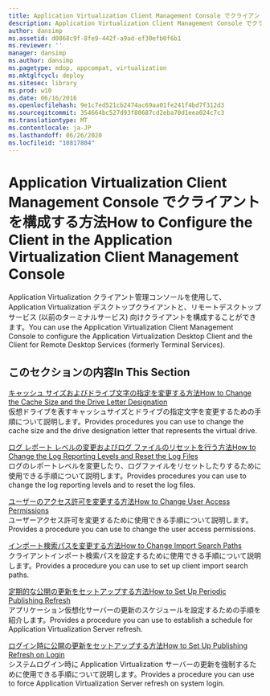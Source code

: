 ```yaml
---
title: Application Virtualization Client Management Console でクライアントを構成する方法
description: Application Virtualization Client Management Console でクライアントを構成する方法
author: dansimp
ms.assetid: d0868c9f-8fe9-442f-a9ad-ef30efb0f6b1
ms.reviewer: ''
manager: dansimp
ms.author: dansimp
ms.pagetype: mdop, appcompat, virtualization
ms.mktglfcycl: deploy
ms.sitesec: library
ms.prod: w10
ms.date: 06/16/2016
ms.openlocfilehash: 9e1c7ed521cb2474ac69aa01fe241f4bd7f312d3
ms.sourcegitcommit: 354664bc527d93f80687cd2eba70d1eea024c7c3
ms.translationtype: MT
ms.contentlocale: ja-JP
ms.lasthandoff: 06/26/2020
ms.locfileid: "10817804"
---
```

# <span data-ttu-id="89b27-103">Application Virtualization Client Management Console でクライアントを構成する方法</span><span class="sxs-lookup"><span data-stu-id="89b27-103">How to Configure the Client in the Application Virtualization Client Management Console</span></span>


<span data-ttu-id="89b27-104">Application Virtualization クライアント管理コンソールを使用して、Application Virtualization デスクトップクライアントと、リモートデスクトップサービス (以前のターミナルサービス) 向けクライアントを構成することができます。</span><span class="sxs-lookup"><span data-stu-id="89b27-104">You can use the Application Virtualization Client Management Console to configure the Application Virtualization Desktop Client and the Client for Remote Desktop Services (formerly Terminal Services).</span></span>

## <span data-ttu-id="89b27-105">このセクションの内容</span><span class="sxs-lookup"><span data-stu-id="89b27-105">In This Section</span></span>


<a href="" id="how-to-change-the-cache-size-and-the-drive-letter-designation"></a>[<span data-ttu-id="89b27-106">キャッシュ サイズおよびドライブ文字の指定を変更する方法</span><span class="sxs-lookup"><span data-stu-id="89b27-106">How to Change the Cache Size and the Drive Letter Designation</span></span>](how-to-change-the-cache-size-and-the-drive-letter-designation.md)  
<span data-ttu-id="89b27-107">仮想ドライブを表すキャッシュサイズとドライブの指定文字を変更するための手順について説明します。</span><span class="sxs-lookup"><span data-stu-id="89b27-107">Provides procedures you can use to change the cache size and the drive designation letter that represents the virtual drive.</span></span>

<a href="" id="how-to-change-the-log-reporting-levels-and-reset-the-log-files"></a>[<span data-ttu-id="89b27-108">ログ レポート レベルの変更およびログ ファイルのリセットを行う方法</span><span class="sxs-lookup"><span data-stu-id="89b27-108">How to Change the Log Reporting Levels and Reset the Log Files</span></span>](how-to-change-the-log-reporting-levels-and-reset-the-log-files.md)  
<span data-ttu-id="89b27-109">ログのレポートレベルを変更したり、ログファイルをリセットしたりするために使用できる手順について説明します。</span><span class="sxs-lookup"><span data-stu-id="89b27-109">Provides procedures you can use to change the log reporting levels and to reset the log files.</span></span>

<a href="" id="how-to-change-user-access-permissions"></a>[<span data-ttu-id="89b27-110">ユーザーのアクセス許可を変更する方法</span><span class="sxs-lookup"><span data-stu-id="89b27-110">How to Change User Access Permissions</span></span>](how-to-change-user-access-permissions.md)  
<span data-ttu-id="89b27-111">ユーザーアクセス許可を変更するために使用できる手順について説明します。</span><span class="sxs-lookup"><span data-stu-id="89b27-111">Provides a procedure you can use to change the user access permissions.</span></span>

<a href="" id="how-to-change-import-search-paths"></a>[<span data-ttu-id="89b27-112">インポート検索パスを変更する方法</span><span class="sxs-lookup"><span data-stu-id="89b27-112">How to Change Import Search Paths</span></span>](how-to-change-import-search-paths.md)  
<span data-ttu-id="89b27-113">クライアントインポート検索パスを設定するために使用できる手順について説明します。</span><span class="sxs-lookup"><span data-stu-id="89b27-113">Provides a procedure you can use to set up client import search paths.</span></span>

<a href="" id="how-to-set-up-periodic-publishing-refresh"></a>[<span data-ttu-id="89b27-114">定期的な公開の更新をセットアップする方法</span><span class="sxs-lookup"><span data-stu-id="89b27-114">How to Set Up Periodic Publishing Refresh</span></span>](how-to-set-up-periodic-publishing-refresh.md)  
<span data-ttu-id="89b27-115">アプリケーション仮想化サーバーの更新のスケジュールを設定するための手順を紹介します。</span><span class="sxs-lookup"><span data-stu-id="89b27-115">Provides a procedure you can use to establish a schedule for Application Virtualization Server refresh.</span></span>

<a href="" id="how-to-set-up-publishing-refresh-on-login"></a>[<span data-ttu-id="89b27-116">ログイン時に公開の更新をセットアップする方法</span><span class="sxs-lookup"><span data-stu-id="89b27-116">How to Set Up Publishing Refresh on Login</span></span>](how-to-set-up-publishing-refresh-on-login.md)  
<span data-ttu-id="89b27-117">システムログイン時に Application Virtualization サーバーの更新を強制するために使用できる手順について説明します。</span><span class="sxs-lookup"><span data-stu-id="89b27-117">Provides a procedure you can use to force Application Virtualization Server refresh on system login.</span></span>

 

 






